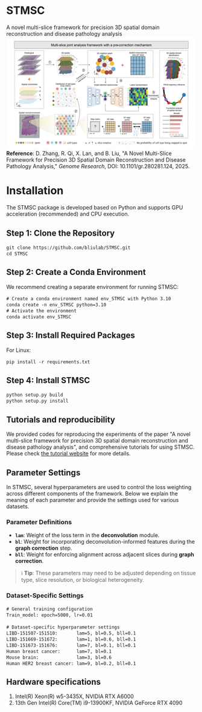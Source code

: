 # STMSC
A novel multi-slice framework for precision 3D spatial domain reconstruction and disease pathology analysis
![image text](https://github.com/bliulab/STMSC/blob/main/Figures.png)
**Reference**: D. Zhang, R. Qi, X. Lan, and B. Liu, "A Novel Multi-Slice Framework for Precision 3D Spatial Domain Reconstruction and Disease Pathology Analysis," *Genome Research*,  DOI: 10.1101/gr.280281.124, 2025.
# Installation
The STMSC package is developed based on Python and supports GPU acceleration (recommended) and CPU execution.
## Step 1: Clone the Repository
```
git clone https://github.com/bliulab/STMSC.git
cd STMSC
```
## Step 2: Create a Conda Environment
We recommend creating a separate environment for running STMSC:
```
# Create a conda environment named env_STMSC with Python 3.10
conda create -n env_STMSC python=3.10
# Activate the environment
conda activate env_STMSC
```
## Step 3: Install Required Packages
For Linux:
```
pip install -r requirements.txt
```
## Step 4: Install STMSC
```
python setup.py build
python setup.py install
```
## Tutorials and reproducibility
We provided codes for reproducing the experiments of the paper "A novel multi-slice framework for precision 3D spatial domain reconstruction and disease pathology analysis", and comprehensive tutorials for using STMSC. Please check [the tutorial website](https://stmsc-tutorial.readthedocs.io/en/latest/) for more details.
## Parameter Settings

In STMSC, several hyperparameters are used to control the loss weighting across different components of the framework. Below we explain the meaning of each parameter and provide the settings used for various datasets.

### Parameter Definitions

- **`lam`**: Weight of the loss term in the **deconvolution** module.
- **`bl`**: Weight for incorporating deconvolution-informed features during the **graph correction** step.
- **`bll`**: Weight for enforcing alignment across adjacent slices during **graph correction**. 

> ℹ️ **Tip**: These parameters may need to be adjusted depending on tissue type, slice resolution, or biological heterogeneity.

### Dataset-Specific Settings

```text
# General training configuration
Train_model: epoch=5000, lr=0.01

# Dataset-specific hyperparameter settings
LIBD-151507-151510:       lam=5, bl=0.5, bll=0.1
LIBD-151669-151672:       lam=1, bl=0.6, bll=0.1
LIBD-151673-151676:       lam=7, bl=0.1, bll=0.1
Human breast cancer:      lam=7, bl=0.1
Mouse brain:              lam=3, bl=0.6
Human HER2 breast cancer: lam=9, bl=0.2, bll=0.1
```
## Hardware specifications
1. Intel(R) Xeon(R) w5-3435X, NVIDIA RTX A6000
2. 13th Gen Intel(R) Core(TM) i9-13900KF, NVIDIA GeForce RTX 4090
